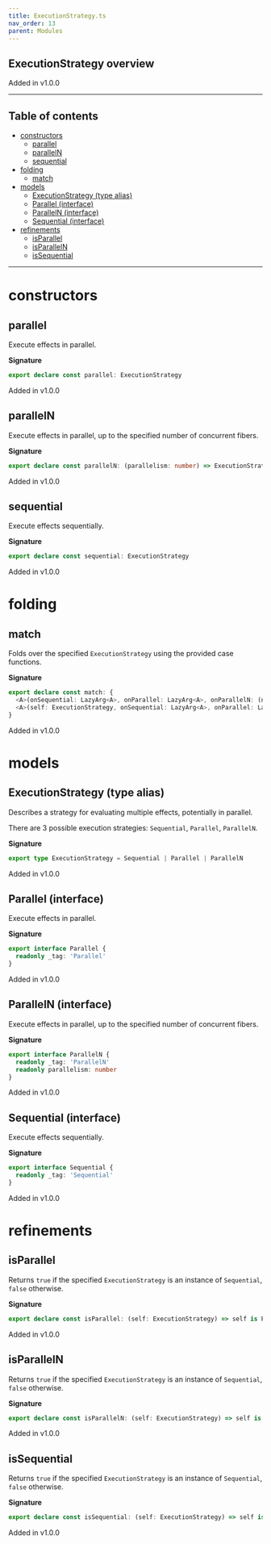 ```yaml
---
title: ExecutionStrategy.ts
nav_order: 13
parent: Modules
---
```


## ExecutionStrategy overview

Added in v1.0.0

---

<h2 class="text-delta">Table of contents</h2>

- [constructors](#constructors)
  - [parallel](#parallel)
  - [parallelN](#paralleln)
  - [sequential](#sequential)
- [folding](#folding)
  - [match](#match)
- [models](#models)
  - [ExecutionStrategy (type alias)](#executionstrategy-type-alias)
  - [Parallel (interface)](#parallel-interface)
  - [ParallelN (interface)](#paralleln-interface)
  - [Sequential (interface)](#sequential-interface)
- [refinements](#refinements)
  - [isParallel](#isparallel)
  - [isParallelN](#isparalleln)
  - [isSequential](#issequential)

---

# constructors

## parallel

Execute effects in parallel.

**Signature**

```ts
export declare const parallel: ExecutionStrategy
```

Added in v1.0.0

## parallelN

Execute effects in parallel, up to the specified number of concurrent fibers.

**Signature**

```ts
export declare const parallelN: (parallelism: number) => ExecutionStrategy
```

Added in v1.0.0

## sequential

Execute effects sequentially.

**Signature**

```ts
export declare const sequential: ExecutionStrategy
```

Added in v1.0.0

# folding

## match

Folds over the specified `ExecutionStrategy` using the provided case
functions.

**Signature**

```ts
export declare const match: {
  <A>(onSequential: LazyArg<A>, onParallel: LazyArg<A>, onParallelN: (n: number) => A): (self: ExecutionStrategy) => A
  <A>(self: ExecutionStrategy, onSequential: LazyArg<A>, onParallel: LazyArg<A>, onParallelN: (n: number) => A): A
}
```

Added in v1.0.0

# models

## ExecutionStrategy (type alias)

Describes a strategy for evaluating multiple effects, potentially in
parallel.

There are 3 possible execution strategies: `Sequential`, `Parallel`,
`ParallelN`.

**Signature**

```ts
export type ExecutionStrategy = Sequential | Parallel | ParallelN
```

Added in v1.0.0

## Parallel (interface)

Execute effects in parallel.

**Signature**

```ts
export interface Parallel {
  readonly _tag: 'Parallel'
}
```

Added in v1.0.0

## ParallelN (interface)

Execute effects in parallel, up to the specified number of concurrent fibers.

**Signature**

```ts
export interface ParallelN {
  readonly _tag: 'ParallelN'
  readonly parallelism: number
}
```

Added in v1.0.0

## Sequential (interface)

Execute effects sequentially.

**Signature**

```ts
export interface Sequential {
  readonly _tag: 'Sequential'
}
```

Added in v1.0.0

# refinements

## isParallel

Returns `true` if the specified `ExecutionStrategy` is an instance of
`Sequential`, `false` otherwise.

**Signature**

```ts
export declare const isParallel: (self: ExecutionStrategy) => self is Parallel
```

Added in v1.0.0

## isParallelN

Returns `true` if the specified `ExecutionStrategy` is an instance of
`Sequential`, `false` otherwise.

**Signature**

```ts
export declare const isParallelN: (self: ExecutionStrategy) => self is ParallelN
```

Added in v1.0.0

## isSequential

Returns `true` if the specified `ExecutionStrategy` is an instance of
`Sequential`, `false` otherwise.

**Signature**

```ts
export declare const isSequential: (self: ExecutionStrategy) => self is Sequential
```

Added in v1.0.0
